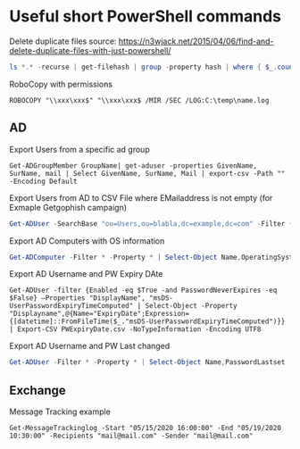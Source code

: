 # Useful short PowerShell commands 

Delete duplicate files source: https://n3wjack.net/2015/04/06/find-and-delete-duplicate-files-with-just-powershell/
```powershell
ls *.* -recurse | get-filehash | group -property hash | where { $_.count -gt 1 } | % { $_.group | select -skip 1 } | del
```
RoboCopy with permissions
```
ROBOCOPY "\\xxx\xxx$" "\\xxx\xxx$ /MIR /SEC /LOG:C:\temp\name.log
```
## AD
Export Users from a specific ad group 
```
Get-ADGroupMember GroupName| get-aduser -properties GivenName, SurName, mail | Select GivenName, SurName, Mail | export-csv -Path "" -Encoding Default
```
Export Users from AD to CSV File where EMailaddress is not empty (for Exmaple Getgophish campaign)
```powershell
Get-ADUser -SearchBase "ou=Users,ou=blabla,dc=example,dc=com" -Filter {EmailAddress -like '*'} -Properties * | select GivenName, SurName, EmailAddress | export-csv -Path "" -Encoding Default

```
Export AD Computers with OS information
```powershell
Get-ADComputer -Filter * -Property * | Select-Object Name,OperatingSystem,OperatingSystemVersion | Export-CSV AllWindows.csv -NoTypeInformation -Encoding UTF8
```
Export AD Username and PW Expiry DAte
```
Get-ADUser -filter {Enabled -eq $True -and PasswordNeverExpires -eq $False} –Properties "DisplayName", "msDS-UserPasswordExpiryTimeComputed" | Select-Object -Property "Displayname",@{Name="ExpiryDate";Expression={[datetime]::FromFileTime($_."msDS-UserPasswordExpiryTimeComputed")}} | Export-CSV PWExpiryDate.csv -NoTypeInformation -Encoding UTF8
```
Export AD Username and PW Last changed
```powershell
Get-ADUser -Filter * -Property * | Select-Object Name,PasswordLastset | Export-CSV PWLastSet.csv -NoTypeInformation -Encoding UTF8
```
## Exchange
Message Tracking example
```
Get-MessageTrackinglog -Start "05/15/2020 16:00:00" -End "05/19/2020 10:30:00" -Recipients "mail@mail.com" -Sender "mail@mail.com"
```
